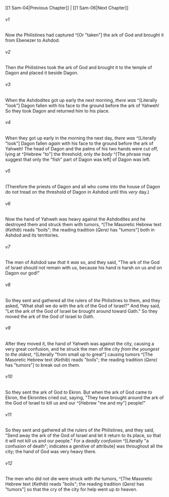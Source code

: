 ﻿---
aliases:
  - 1 Samuel 5
---

[[1 Sam-04|Previous Chapter]] | [[1 Sam-06|Next Chapter]]

###### v1
Now _the_ Philistines had captured ^[Or "taken"] the ark of God and brought it from Ebenezer to Ashdod.

###### v2
Then _the_ Philistines took the ark of God and brought it to the temple of Dagon and placed it beside Dagon.

###### v3
When the Ashdodites got up early the next morning, _there was_ ^[Literally "look"] Dagon fallen with his face to the ground before the ark of Yahweh! So they took Dagon and returned him to his place.

###### v4
When they got up early in the morning the next day, _there was_ ^[Literally "look"] Dagon fallen _again_ with his face to the ground before the ark of Yahweh! The head of Dagon and the palms of his two hands were cut off, lying at ^[Hebrew "to"] the threshold; only _the body_ ^[The phrase may suggest that only the "fish" part of Dagon was left] of Dagon was left.

###### v5
(Therefore the priests of Dagon and all who come into the house of Dagon do not tread on the threshold of Dagon in Ashdod until this _very_ day.)

###### v6
Now the hand of Yahweh was heavy against the Ashdodites and he destroyed them and struck them with tumors, ^[The Masoretic Hebrew text (_Kethib_) reads "boils"; the reading tradition (_Qere)_ has "tumors"] both in Ashdod and its territories.

###### v7
The men of Ashdod saw _that_ it _was_ so, and they said, "The ark of the God of Israel should not remain with us, because his hand _is_ harsh on us and on Dagon our god!"

###### v8
So they sent and gathered all the rulers of _the_ Philistines to them, and they asked, "What shall we do with the ark of the God of Israel?" And they said, "Let the ark of the God of Israel be brought around toward Gath." So they moved the ark of the God of Israel _to Gath_.

###### v9
After they moved it, the hand of Yahweh was against the city, causing a very great confusion, and he struck the men of the city _from the youngest to the oldest_, ^[Literally "from small up to great"] causing tumors ^[The Masoretic Hebrew text (_Kethib_) reads "boils"; the reading tradition (_Qere)_ has "tumors"] to break out on them.

###### v10
So they sent the ark of God _to_ Ekron. But when the ark of God came _to_ Ekron, the Ekronites cried out, saying, "They have brought around the ark of the God of Israel to kill us and our ^[Hebrew "me and my"] people!"

###### v11
So they sent and gathered all the rulers of _the_ Philistines, and they said, "Send away the ark of the God of Israel and let it return to its place, so that it will not kill us and our people." For a _deadly confusion_ ^[Literally "a confusion of death"; indicates a genitive of attribute] was throughout all the city; the hand of God was very heavy there.

###### v12
The men who did not die were struck with _the_ tumors, ^[The Masoretic Hebrew text (_Kethib_) reads "boils"; the reading tradition (_Qere)_ has "tumors"] so that the cry of the city for help went up _to_ heaven.